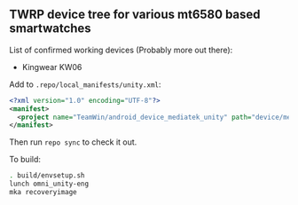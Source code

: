 ## TWRP device tree for various mt6580 based smartwatches

List of confirmed working devices (Probably more out there):
* Kingwear KW06

Add to `.repo/local_manifests/unity.xml`:

```xml
<?xml version="1.0" encoding="UTF-8"?>
<manifest>
  <project name="TeamWin/android_device_mediatek_unity" path="device/mediatek/unity" remote="github" revision="android-5.1" />
</manifest>
```

Then run `repo sync` to check it out.

To build:

```sh
. build/envsetup.sh
lunch omni_unity-eng
mka recoveryimage
```
